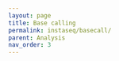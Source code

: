 ```yaml
---
layout: page
title: Base calling
permalink: instaseq/basecall/
parent: Analysis
nav_order: 3
---
```


